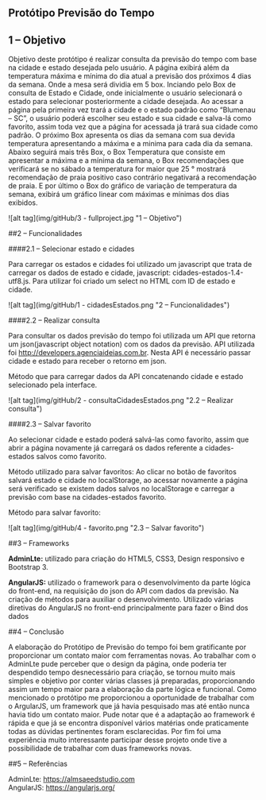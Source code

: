 ## Protótipo Previsão do Tempo

## 1 – Objetivo

Objetivo deste protótipo é realizar consulta da previsão do tempo com base na cidade e estado desejada pelo usuário. A página exibirá além da temperatura máxima e mínima do dia atual a previsão dos próximos 4 dias da semana. Onde a mesa será dividia em 5 box. Inciando pelo Box de consulta de Estado e Cidade, onde inicialmente o usuário selecionará o estado para selecionar posteriormente a cidade desejada. Ao acessar a página pela primeira vez trará a cidade e o estado padrão como “Blumenau – SC”, o usuário poderá escolher seu estado e sua cidade e salva-lá como favorito, assim toda vez que a página for acessada já trará sua cidade como padrão. O próximo Box apresenta os dias da semana com sua devida temperatura apresentando a máxima e a minima para cada dia da semana. Abaixo seguirá mais três Box, o Box Temperatura que consiste em apresentar a máxima e a mínima da semana, o Box recomendações que verificará se no sábado a temperatura for maior que 25 ° mostrará recomendação de praia positivo caso contrário negativará a recomendação de praia. E por último o Box do gráfico de variação de temperatura da semana, exibirá um gráfico linear com máximas e mínimas dos dias exibidos.

![alt tag](img/gitHub/3 - fullproject.jpg "1 – Objetivo")

##2 – Funcionalidades

####2.1 – Selecionar estado e cidades

Para carregar os estados e cidades foi utilizado um javascript que trata de carregar os dados de estado e cidade, javascript: cidades-estados-1.4-utf8.js. Para utilizar foi criado um select no HTML com ID de estado e cidade.

![alt tag](img/gitHub/1 - cidadesEstados.png "2 – Funcionalidades")

####2.2 – Realizar consulta

Para consultar os dados previsão do tempo foi utilizada um API que retorna um json(javascript object notation) com os dados da previsão. API utilizada foi http://developers.agenciaideias.com.br. Nesta API é necessário passar cidade e estado para receber o retorno em json.

Método que para carregar dados da API concatenando cidade e estado selecionado pela interface.

![alt tag](img/gitHub/2 - consultaCidadesEstados.png "2.2 – Realizar consulta")


####2.3 – Salvar favorito

Ao selecionar cidade e estado poderá salvá-las como favorito, assim que abrir a página novamente já carregará os dados referente a cidades-estados salvos como favorito.

Método utilizado para salvar favoritos: Ao clicar no botão de favoritos salvará estado e cidade no localStorage, ao acessar novamente a página será verificado se existem dados salvos no localStorage  e carregar a previsão com base na cidades-estados favorito.

Método para salvar favorito:

![alt tag](img/gitHub/4 - favorito.png "2.3 – Salvar favorito")

##3 – Frameworks

**AdminLte:** utilizado para criação do HTML5, CSS3, Design responsivo e Bootstrap 3.

**AngularJS:** utilizado o framework para o desenvolvimento da parte lógica do front-end, na requisição do json do API com dados da previsão. Na criação de métodos para auxiliar o desenvolvimento. Utilizado várias diretivas do AngularJS no front-end principalmente para fazer o Bind dos dados

##4 – Conclusão

A elaboração do Protótipo de Previsão do tempo foi bem gratificante por proporcionar um contato maior com ferramentas novas.
Ao trabalhar com o AdminLte pude perceber que o design da página, onde poderia ter despendido tempo desnecessário para criação, se tornou muito mais simples e objetivo por conter várias classes já preparadas, proporcionando assim um tempo maior para a elaboração da parte lógica e funcional.
Como mencionado o protótipo me proporcionou a oportunidade de trabalhar com o ArgularJS, um framework que já havia pesquisado mas até então nunca havia tido um contato maior. Pude notar que é a adaptação ao framework é rápida e que já se encontra disponível vários matérias onde praticamente todas as dúvidas pertinentes foram esclarecidas.
Por fim foi uma experiência muito interessante participar desse projeto onde tive a possibilidade de trabalhar com duas frameworks novas.

##5 – Referências 

AdminLte: https://almsaeedstudio.com<br />
AngularJS: https://angularjs.org/


